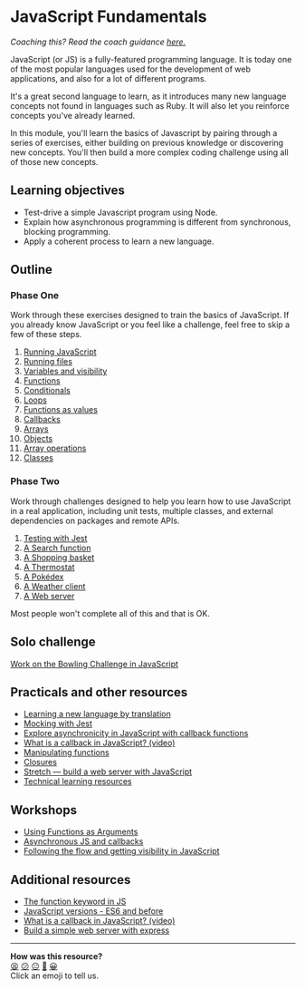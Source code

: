 # JavaScript Fundamentals

_Coaching this? Read the coach guidance
[here.](https://github.com/makersacademy/slug/blob/main/materials/universe/language_intros/challenges/javascript_fundamentals/COACH_GUIDANCE.x.md)_

JavaScript (or JS) is a fully-featured programming language. It is today one of the most
popular languages used for the development of web applications, and also for a lot of
different programs.

It's a great second language to learn, as it introduces many new language concepts not
found in languages such as Ruby. It will also let you reinforce concepts you've already
learned.

In this module, you'll learn the basics of Javascript by pairing through a series of
exercises, either building on previous knowledge or discovering new concepts. You'll then
build a more complex coding challenge using all of those new concepts.

## Learning objectives

* Test-drive a simple Javascript program using Node.
* Explain how asynchronous programming is different from synchronous, blocking
  programming.
* Apply a coherent process to learn a new language.

## Outline

### Phase One 

Work through these exercises designed to train the basics of JavaScript. If you already
know JavaScript or you feel like a challenge, feel free to skip a few of these steps.

1. [Running JavaScript](./bites/01_running_javascript.md)
2. [Running files](./bites/02_running_files.md)
3. [Variables and visibility](./bites/03_variables_and_visibility.md)
4. [Functions](./bites/04_functions.md)
5. [Conditionals](./bites/05_conditionals.md)
6. [Loops](./bites/06_loops.md)
7. [Functions as values](./bites/07_functions_as_values.md)
8. [Callbacks](./bites/08_callbacks.md)
9. [Arrays](./bites/09_arrays.md)
10. [Objects](./bites/10_objects.md)
11. [Array operations](./bites/11_array_operations.md)
12. [Classes](./bites/12_classes.md)

### Phase Two

Work through challenges designed to help you learn how to use JavaScript in a real
application, including unit tests, multiple classes, and external dependencies on
packages and remote APIs.

1. [Testing with Jest](./challenges/01_testing.md)
2. [A Search function](./challenges/02_search_function.md)
3. [A Shopping basket](./challenges/03_shopping_basket.md)
4. [A Thermostat](./challenges/04_thermostat.md)
5. [A Pokédex](./challenges/05_calling_apis.md)
6. [A Weather client](./challenges/06_weather_api.md)
7. [A Web server](./challenges/07_web_server.md)

Most people won't complete all of this and that is OK.

## Solo challenge

[Work on the Bowling Challenge in JavaScript](https://github.com/makersacademy/bowling-challenge)

## Practicals and other resources
 * [Learning a new language by translation](https://hackmd.io/kMNgXiPHQf2Q_P9A-tnS9A)
 * [Mocking with Jest](./pills/mocking_with_jest.md)
 * [Explore asynchronicity in JavaScript with callback functions](./practicals/callbacks)
 * [What is a callback in JavaScript? (video)](https://www.youtube.com/watch?v=xHneyv38Jro)
 * [Manipulating functions](./practicals/functions)
 * [Closures](https://hackmd.io/cIFsMAqISHqVHN_-p9hY0Q)
 * [Stretch — build a web server with JavaScript](./practicals/web-server)
 * [Technical learning resources](https://airtable.com/shrgYePUbXMJBSZQW/tblokmw6yNUO75ge6)

## Workshops

 * [Using Functions as Arguments](./workshops/using-functions-as-arguments)
 * [Asynchronous JS and callbacks](./workshops/async-js-and-callbacks)
 * [Following the flow and getting visibility in JavaScript](./workshops/debugging)

## Additional resources

* [The function keyword in JS](https://github.com/makersacademy/course/blob/main/pills/js_functions.md)
* [JavaScript versions - ES6 and before](https://www.codecademy.com/articles/javascript-versions)
* [What is a callback in JavaScript? (video)](https://www.youtube.com/watch?v=xHneyv38Jro)
* [Build a simple web server with express](https://expressjs.com/en/starter/hello-world.html)

<!-- BEGIN GENERATED SECTION DO NOT EDIT -->

---

**How was this resource?**  
[😫](https://airtable.com/shrUJ3t7KLMqVRFKR?prefill_Repository=makersacademy%2Fjavascript-fundamentals&prefill_File=README.md&prefill_Sentiment=😫) [😕](https://airtable.com/shrUJ3t7KLMqVRFKR?prefill_Repository=makersacademy%2Fjavascript-fundamentals&prefill_File=README.md&prefill_Sentiment=😕) [😐](https://airtable.com/shrUJ3t7KLMqVRFKR?prefill_Repository=makersacademy%2Fjavascript-fundamentals&prefill_File=README.md&prefill_Sentiment=😐) [🙂](https://airtable.com/shrUJ3t7KLMqVRFKR?prefill_Repository=makersacademy%2Fjavascript-fundamentals&prefill_File=README.md&prefill_Sentiment=🙂) [😀](https://airtable.com/shrUJ3t7KLMqVRFKR?prefill_Repository=makersacademy%2Fjavascript-fundamentals&prefill_File=README.md&prefill_Sentiment=😀)  
Click an emoji to tell us.

<!-- END GENERATED SECTION DO NOT EDIT -->
